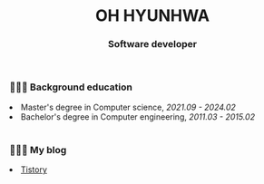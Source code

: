 <div align='center'>

<h1>OH HYUNHWA</h1>
<h3>Software developer</h3>

</div>

<br>

<div>
  <h3>👩🏻‍🎓 Background education</h3>
  <li>Master's degree in Computer science, <i>2021.09 - 2024.02</i></li>
  <li>Bachelor's degree in Computer engineering, <i>2011.03 - 2015.02</i></li>
</div>

<br>

<div>
  <h3>👩🏻‍💻 My blog </h3>
  <li><a href="https://devlog-berra.tistory.com">Tistory</a></li>
</div>

<!--
**ohyunhwa/ohyunhwa** is a ✨ _special_ ✨ repository because its `README.md` (this file) appears on your GitHub profile.

Here are some ideas to get you started:

- 🔭 I’m currently working on ...
- 🌱 I’m currently learning ...
- 👯 I’m looking to collaborate on ...
- 🤔 I’m looking for help with ...
- 💬 Ask me about ...
- 📫 How to reach me: ...
- 😄 Pronouns: ...
- ⚡ Fun fact: ...
-->
